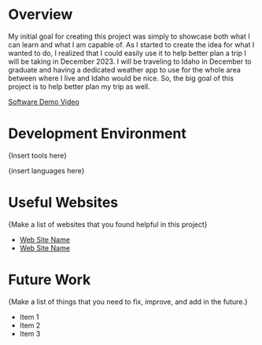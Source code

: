 # Overview

My initial goal for creating this project was simply to showcase both what I can learn and what I am capable of. As I started to create the idea for what I wanted to do, I realized that I could easily use it to help better plan a trip I will be taking in December 2023. I will be traveling to Idaho in December to graduate and having a dedicated weather app to use for the whole area between where I live and Idaho would be nice. So, the big goal of this project is to help better plan my trip as well. 


[Software Demo Video](http://youtube.link.goes.here)

# Development Environment

{Insert tools here}

{insert languages here}

# Useful Websites

{Make a list of websites that you found helpful in this project}
* [Web Site Name](http://url.link.goes.here)
* [Web Site Name](http://url.link.goes.here)

# Future Work

{Make a list of things that you need to fix, improve, and add in the future.}
* Item 1
* Item 2
* Item 3